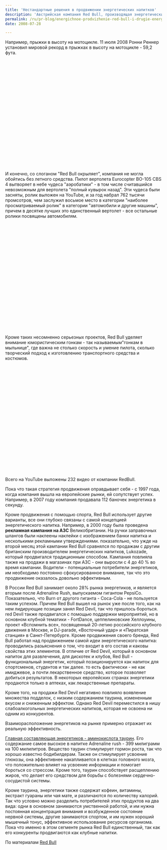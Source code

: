 ```yaml
---
title: 'Нестандартные решения в продвижении энергетических напитков'
description: 'Австрийская компания Red Bull, производящая энергетические напитки,  продвигается, спонсируя экстремальные и высокотехнологичные виды спорта. Причем соревнования спортсменов не занимают много времени - это не марафонский бег и даже не заезд на скачках - и являются очень зрелищными. Все они так или иначе связаны с поднятием в воздух, что заставляет всех зрителей вспоминать  об "окрыляющем" имидже компании. Это прыжки на мотоцикле, вертолетный спорт, лыжный фристайл, парашютный спорт, серфинг.'
permalink: /ru/pr-blog/energichnoe-prodvizhenie-red-bull-i-drugie-energetiki
date: 2008-07-28

---
```


Например, прыжки в высоту на мотоцикле. 11 июля 2008 Ронни Реннер установил мировой рекорд в прыжках в высоту на мотоцикле - 59,2 фута.

<object width="425" height="344"><param name="movie" value="http://www.youtube.com/v/rTTib4o0tU4&hl=en&fs=1"><param name="wmode" value="transparent"><embed src="http://www.youtube.com/v/rTTib4o0tU4&amp;hl=en&amp;fs=1" type="application/x-shockwave-flash" width="425" height="344"></embed></object>

И конечно, со слоганом "Red Bull окрыляет", компания не могла обойтись без летного средства. Пилот вертолета Eurocopter BO-105 CBS 4 вытворяет в небе чудеса "аэробатики" - в том числе считавшийся невозможным для вертолета "полный кувырок назад". Эти чудеса были засняты, ролик выложен на YouTube, и за год набрал 762 тысячи промсотров, чем заслужил восьмое место в категории "наиболее просматриваемый ролик" в категории "автомобили и другие машины", причем в десятке лучших это единственный вертолет - все остальные ролики посвящены автомобилям.

<object width="425" height="344"><param name="movie" value="http://www.youtube.com/v/RGu45s1_QPU&hl=en&fs=1"><param name="wmode" value="transparent"><embed src="http://www.youtube.com/v/RGu45s1_QPU&amp;hl=en&amp;fs=1" type="application/x-shockwave-flash" width="425" height="344"></embed></object>

Кроме таких несомненно серьезных проектов, Red Bull уделяет внимание юмористическим гонкам - так называемым"гонкам в мыльнице", где важна не столько скорость и умение пилота, сколько творческий подход к изготовлению транспортного средства и костюмов.

<object width="425" height="344"><param name="movie" value="http://www.youtube.com/v/zIRxMDLrCT8&hl=en&fs=1"><param name="wmode" value="transparent"><embed src="http://www.youtube.com/v/zIRxMDLrCT8&amp;hl=en&amp;fs=1" type="application/x-shockwave-flash" width="425" height="344"></embed></object>

Всего на YouTube выложены 232 видео от компании RedBull.

Пока что такая стратегия продвижения оправдывает себя - с 1997 года, когда компания вышла на европейские рынки, ей сопутствует успех. Например, в 2007 году компания продавала 112 баночек энергетика в секунду.

Кроме продвижения с помощью спорта, Red Bull использует другие варианты, все они глубоко связаны с самой концепцией энергетического напитка. Например, в 2000 году была проведена <strong>рекламная кампания на АЗС</strong> Великобритании. На ручки заправочных шлангов были наклеены наклейки с изображением банки напитка и несколькими рекламными утверждениями. показательно, что ужде на второй месяц этой кампании Red Bull сравнялся по продажам с другим британским производителем энергетических напитков, Lukozade, который продвигался традиционным способом. Кампания повлияла также на продажи в магазинах при АЗС - они выросли с 4 до 40 % во время кампании. Водители - потенциальные потребители энергетиков, им необходимо постоянно сфокусированное внимание, так что это продвижение оказалось довольно эффективным.

В России Red Bull занимает около 28% рынка энергетиков, и является вторым после Adrenaline Rush, выпускаемом гигантом PepsiCo. Показательно, что Burn от другого гиганта - Coca-Cola - не пользуется таким успехом. Причем Red Bull вышел на рынок уже после того, как на нем лидирующие позиции занял Red Devil, так что пришлось бороться. red Devil также продвигался с помощью поддержки мероприятий, но в основном клубной тематики - FortDance, цеппелиновские Хеллоуины, проект «Вспомнить все», посвященный 20-летию российского клубного движения в Москве, и DJ-parade, «Восточный удар» и «Пиратская станция» в Санкт-Петербурге. Кроме продвижения своего бренда, Red Bull  работал над продвижением самой идеи энергетического напитка: проводились разьяснения о том, что входит в его состав и каковы свойства этих элементов. В отличие от Red Devil, который в основном напиток для развлечения, для дискотек и клубов, Red Bull - функциональный энергетик, который позиционируется как напиток для спортсменов, студентов и так далее. то есть фактически - не как имиджевое, а почти лекарственное средство, которое позволяет добиться результатов. В некоторых европейских странах энергетики продаются только в аптеках, как лекарственные препараты.

Кроме того, на продажи Red Devil негативно повлияло воявление множества подделок, с низким содержанием таурина, измененным вкусом и сниженным эффектом. Однако Red Devil переместился в нишу слабоалкогольных энергетических напитков, которая не освоена ни одним из конкурентов.

Взаиморасположение энергетиков на рынке примерно отражает их реальную эффективность.

 <a href="http://rpod.ru/search.html?searchfor=%F2%E0%F3%F0%E8%ED">Главная составляющая энергетиков - аминокислота таурин</a>. Его содержание самое высокое в напитке Adrenaline rush - 399 милиграмм на 100 милилитров. Вещество таурин стимулирует гормон роста, так что хорошо известно бодибилдерам. Также он стимулирует усвоение глюкозы, она эффективнее накапливается в клетках головного мозга, что положительно влияет на усвоение информации и помогает бороться со стрессом. Кроме того, таурин способствует расщеплению жиров, что делает его средством для борьбы с болезнями сердечно-сосудистой системы.

Кроме таурина, энергетики также содержат кофеин, витамины, экстракт гуараны или чая мате, и различаются по количеству калорий. Так что условно можно разделить потребителей этих продуктов на два вида: одни в основном занимаются умственной работой, и им нужна постоянная концентрация внимания и возбужденное состояние нервной системы, другие занимаются спортом, и им нужен хороший мышечный тонус, эффективное использование ресурсов организма. Пока что именно в этом сегменте рынка Red Bull единственный, так как его конкуренты продвигаются как клубные напитки.

По материалам <a href="http://www.redbullusa.com"> Red Bull </a>

